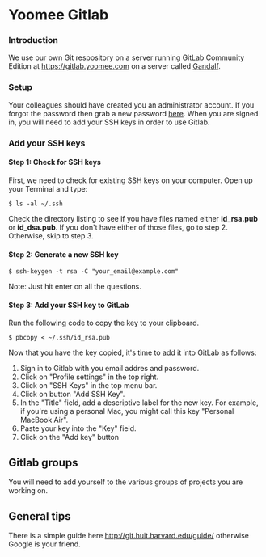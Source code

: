 # Yoomee Gitlab

### Introduction

We use our own Git respository on a server running GitLab Community Edition at https://gitlab.yoomee.com on a server called [Gandalf](https://gitlab.yoomee.com/yoomee/docs/blob/master/gandalf/index.md).

### Setup

Your colleagues should have created you an administrator account. If you forgot the password then grab a new password [here](https://gitlab.yoomee.com/users/confirmation/new). When you are signed in, you will need to add your SSH keys in order to use Gitlab.


### Add your SSH keys

#### Step 1: Check for SSH keys

First, we need to check for existing SSH keys on your computer. Open up your Terminal and type:

```
$ ls -al ~/.ssh
```

Check the directory listing to see if you have files named either **id_rsa.pub** or **id_dsa.pub**. If you don't have either of those files, go to step 2. Otherwise, skip to step 3.

#### Step 2: Generate a new SSH key

```
$ ssh-keygen -t rsa -C "your_email@example.com"
```

Note: Just hit enter on all the questions.


#### Step 3: Add your SSH key to GitLab

Run the following code to copy the key to your clipboard.

```
$ pbcopy < ~/.ssh/id_rsa.pub
```

Now that you have the key copied, it's time to add it into GitLab as follows:

1. Sign in to Gitlab with you email addres and password.
2. Click on "Profile settings" in the top right.
3. Click on "SSH Keys" in the top menu bar.
4. Click on button "Add SSH Key".
5. In the "Title" field, add a descriptive label for the new key. For example, if you're using a personal Mac, you might call this key "Personal MacBook Air".
6. Paste your key into the "Key" field.
7. Click on the "Add key" button

## Gitlab groups

You will need to add yourself to the various groups of projects you are working on.

## General tips

There is a simple guide here http://git.huit.harvard.edu/guide/ otherwise Google is your friend.
